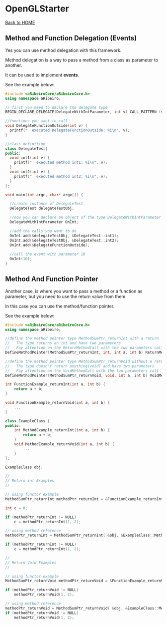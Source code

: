 # OpenGLStarter

[Back to HOME](../index.md)

## Method and Function Delegation (Events)

Yes you can use method delegation with this framework.

Method delegation is a way to pass a method from a class as parameter to another.

It can be used to implement __events__.

See the example below:

```cpp
#include <aRibeiroCore/aRibeiroCore.h>
using namespace aRibeiro;

// first you need to declare the delegate type
BEGIN_DECLARE_DELEGATE(DelegateWithIntParameter, int v) CALL_PATTERN (v) END_DECLARE_DELEGATE;

//functions you want to call
void DelegateFunctionOutside(int v) {
  printf("  executed DelegateFunctionOutside: %i\n", v);
}

//class definition
class DelegateTest{
public:
  void int1(int v) {
    printf("  executed method int1: %i\n", v);
  }
  void int2(int v) {
    printf("  executed method int2: %i\n", v);
  }
};

void main(int argc, char* argv[]) {

  //create instance of DelegateTest
  DelegateTest delegateTestObj;

  //now you can declare an object of the type DelegateWithIntParameter
  DelegateWithIntParameter OnInt;

  //add the calls you want to do
  OnInt.add(&delegateTestObj, &DelegateTest::int1);
  OnInt.add(&delegateTestObj, &DelegateTest::int2);
  OnInt.add(&DelegateFunctionOutside);
  
  //call the event with parameter 10
  OnInt(10);
}
```

## Method And Function Pointer

Another case, is where you want to pass a method or a function as parameter, but you need to use the return value from them.

In this case you can use the method/function pointer.

See the example below:

```cpp
#include <aRibeiroCore/aRibeiroCore.h>
using namespace aRibeiro;

//define the method pointer type MethodSumPtr_returnInt with a return
//   The type returns an int and have two parameters
//   Pay attention on the ReturnMethodCall with the two parameters call
DefineMethodPointer(MethodSumPtr_returnInt, int, int a, int b) ReturnMethodCall(a, b)

//define the method pointer type MethodSumPtr_returnVoid without a return
//   The type doesn't return anything(void) and have two parameters
//   Pay attention on the VoidMethodCall with the two parameters call
DefineMethodPointer(MethodSumPtr_returnVoid, void, int a, int b) VoidMethodCall(a, b)

int FunctionExample_returnInt(int a, int b) {
    return a + b;
}

void FunctionExample_returnVoid(int a, int b) {
    ...
}

class ExampleClass {
public:
    int MethodExample_returnInt(int a, int b) {
        return a + b;
    }
    void MethodExample_returnVoid(int a, int b) {
        ...
    }
};

ExampleClass obj;

//
// Return int Examples
//

// using functor example
MethodSumPtr_returnInt methodPtr_returnInt = &FunctionExample_returnInt;

int c = 0;

if (methodPtr_returnInt != NULL)
    c = methodPtr_returnInt(1, 2);

// using method reference
methodPtr_returnInt = MethodSumPtr_returnInt( &obj, &ExampleClass::MethodExample_returnInt );

if (methodPtr_returnInt != NULL)
    c = methodPtr_returnInt(1, 2);

//
// Return Void Examples
//

// using functor example
MethodSumPtr_returnVoid methodPtr_returnVoid = &FunctionExample_returnVoid;

if (methodPtr_returnVoid != NULL)
    methodPtr_returnVoid(1, 2);

// using method reference
methodPtr_returnVoid = MethodSumPtr_returnVoid( &obj, &ExampleClass::MethodExample_returnVoid );
if (methodPtr_returnVoid != NULL)
    methodPtr_returnVoid(1, 2);
```
